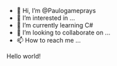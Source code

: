 - 👋 Hi, I’m @Paulogameprays
- 👀 I’m interested in ...
- 🌱 I’m currently learning C#
- 💞️ I’m looking to collaborate on ...
- 📫 How to reach me ...

<!---
Paulogameprays/Paulogameprays is a ✨ special ✨ repository because its `README.md` (this file) appears on your GitHub profile.
You can click the Preview link to take a look at your changes.
--->

Hello world!
